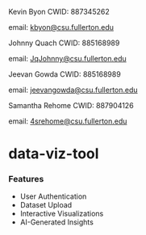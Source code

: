 Kevin Byon CWID: 887345262

email: kbyon@csu.fullerton.edu

Johnny Quach CWID: 885168989

email: JqJohnny@csu.fullerton.edu

Jeevan Gowda CWID: 885168989

email: jeevangowda@csu.fullerton.edu

Samantha Rehome CWID: 887904126

email: 4srehome@csu.fullerton.edu


# data-viz-tool

### Features
- User Authentication
- Dataset Upload
- Interactive Visualizations
- AI-Generated Insights
